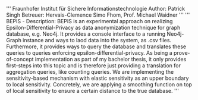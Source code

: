 '''
Fraunhofer Institut für Sichere Informationstechnologie
Author: Patrick Singh
Betreuer: Hervais-Clemence Simo Fhom, Prof. Michael Waidner
'''
'''
BEPIS - Description:
BEPIS is an experimental approach on realizing Epsilon-Differential-Privacy as data anonymization technique for
graph database, e.g. Neo4j. It provides a console interface to a running Neo4j-Graph instance and ways to laod data
into the system, as .csv files. Furthermore, it provides ways to query the database and translates these queries to queries
enforcing epsilon-differential-privacy. As being a prove-of-concept implementation as part of my bachelor thesis,
it only provides first-steps into this topic and is therefore just providing a translation for aggregation queries, like counting queries.
We are implementing the sensitivity-based mechanism with elastic sensitivity as an upper boundary to local sensitivity.
Concretely, we are applying a smoothing function on top of local sensitivity to ensure a certain distance to the true database.
'''
